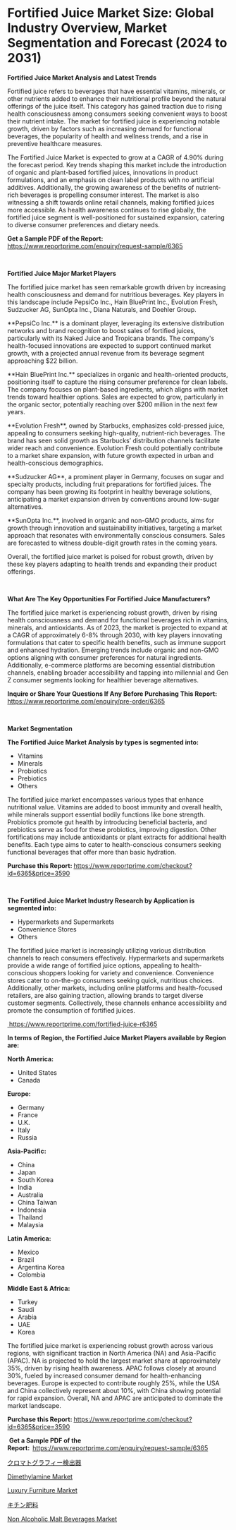 <p><h1>Fortified Juice Market Size: Global Industry Overview, Market Segmentation and Forecast (2024 to 2031)</h1></p><p><strong>Fortified Juice Market Analysis and Latest Trends</strong></p>
<p><p>Fortified juice refers to beverages that have essential vitamins, minerals, or other nutrients added to enhance their nutritional profile beyond the natural offerings of the juice itself. This category has gained traction due to rising health consciousness among consumers seeking convenient ways to boost their nutrient intake. The market for fortified juice is experiencing notable growth, driven by factors such as increasing demand for functional beverages, the popularity of health and wellness trends, and a rise in preventive healthcare measures.</p><p>The Fortified Juice Market is expected to grow at a CAGR of 4.90% during the forecast period. Key trends shaping this market include the introduction of organic and plant-based fortified juices, innovations in product formulations, and an emphasis on clean label products with no artificial additives. Additionally, the growing awareness of the benefits of nutrient-rich beverages is propelling consumer interest. The market is also witnessing a shift towards online retail channels, making fortified juices more accessible. As health awareness continues to rise globally, the fortified juice segment is well-positioned for sustained expansion, catering to diverse consumer preferences and dietary needs.</p></p>
<p><strong>Get a Sample PDF of the Report:&nbsp;</strong> <a href="https://www.reportprime.com/enquiry/request-sample/6365">https://www.reportprime.com/enquiry/request-sample/6365</a></p>
<p>&nbsp;</p>
<p><strong>Fortified Juice Major Market Players</strong></p>
<p><p>The fortified juice market has seen remarkable growth driven by increasing health consciousness and demand for nutritious beverages. Key players in this landscape include PepsiCo Inc., Hain BluePrint Inc., Evolution Fresh, Sudzucker AG, SunOpta Inc., Diana Naturals, and Doehler Group.</p><p>**PepsiCo Inc.** is a dominant player, leveraging its extensive distribution networks and brand recognition to boost sales of fortified juices, particularly with its Naked Juice and Tropicana brands. The company's health-focused innovations are expected to support continued market growth, with a projected annual revenue from its beverage segment approaching $22 billion.</p><p>**Hain BluePrint Inc.** specializes in organic and health-oriented products, positioning itself to capture the rising consumer preference for clean labels. The company focuses on plant-based ingredients, which aligns with market trends toward healthier options. Sales are expected to grow, particularly in the organic sector, potentially reaching over $200 million in the next few years.</p><p>**Evolution Fresh**, owned by Starbucks, emphasizes cold-pressed juice, appealing to consumers seeking high-quality, nutrient-rich beverages. The brand has seen solid growth as Starbucks’ distribution channels facilitate wider reach and convenience. Evolution Fresh could potentially contribute to a market share expansion, with future growth expected in urban and health-conscious demographics.</p><p>**Sudzucker AG**, a prominent player in Germany, focuses on sugar and specialty products, including fruit preparations for fortified juices. The company has been growing its footprint in healthy beverage solutions, anticipating a market expansion driven by conventions around low-sugar alternatives.</p><p>**SunOpta Inc.**, involved in organic and non-GMO products, aims for growth through innovation and sustainability initiatives, targeting a market approach that resonates with environmentally conscious consumers. Sales are forecasted to witness double-digit growth rates in the coming years.</p><p>Overall, the fortified juice market is poised for robust growth, driven by these key players adapting to health trends and expanding their product offerings.</p></p>
<p>&nbsp;</p>
<p><strong>What Are The Key Opportunities For Fortified Juice Manufacturers?</strong></p>
<p><p>The fortified juice market is experiencing robust growth, driven by rising health consciousness and demand for functional beverages rich in vitamins, minerals, and antioxidants. As of 2023, the market is projected to expand at a CAGR of approximately 6-8% through 2030, with key players innovating formulations that cater to specific health benefits, such as immune support and enhanced hydration. Emerging trends include organic and non-GMO options aligning with consumer preferences for natural ingredients. Additionally, e-commerce platforms are becoming essential distribution channels, enabling broader accessibility and tapping into millennial and Gen Z consumer segments looking for healthier beverage alternatives.</p></p>
<p><strong>Inquire or Share Your Questions If Any Before Purchasing This Report:</strong> <a href="https://www.reportprime.com/enquiry/pre-order/6365">https://www.reportprime.com/enquiry/pre-order/6365</a></p>
<p>&nbsp;</p>
<p><strong>Market Segmentation</strong></p>
<p><strong>The Fortified Juice Market Analysis by types is segmented into:</strong></p>
<p><ul><li>Vitamins</li><li>Minerals</li><li>Probiotics</li><li>Prebiotics</li><li>Others</li></ul></p>
<p><p>The fortified juice market encompasses various types that enhance nutritional value. Vitamins are added to boost immunity and overall health, while minerals support essential bodily functions like bone strength. Probiotics promote gut health by introducing beneficial bacteria, and prebiotics serve as food for these probiotics, improving digestion. Other fortifications may include antioxidants or plant extracts for additional health benefits. Each type aims to cater to health-conscious consumers seeking functional beverages that offer more than basic hydration.</p></p>
<p><strong>Purchase this Report:&nbsp;</strong><a href="https://www.reportprime.com/checkout?id=6365&price=3590">https://www.reportprime.com/checkout?id=6365&price=3590</a></p>
<p>&nbsp;</p>
<p><strong>The Fortified Juice Market Industry Research by Application is segmented into:</strong></p>
<p><ul><li>Hypermarkets and Supermarkets</li><li>Convenience Stores</li><li>Others</li></ul></p>
<p><p>The fortified juice market is increasingly utilizing various distribution channels to reach consumers effectively. Hypermarkets and supermarkets provide a wide range of fortified juice options, appealing to health-conscious shoppers looking for variety and convenience. Convenience stores cater to on-the-go consumers seeking quick, nutritious choices. Additionally, other markets, including online platforms and health-focused retailers, are also gaining traction, allowing brands to target diverse customer segments. Collectively, these channels enhance accessibility and promote the consumption of fortified juices.</p></p>
<p><a href="https://www.reportprime.com/fortified-juice-r6365">&nbsp;https://www.reportprime.com/fortified-juice-r6365</a></p>
<p><strong>In terms of Region, the Fortified Juice Market Players available by Region are:</strong></p>
<p>
    <p> <strong> North America: </strong>
        <ul>
            <li>United States</li>
            <li>Canada</li>
        </ul>
        </p> 
    <p> <strong> Europe: </strong>
        <ul>
            <li>Germany</li>
            <li>France</li>
            <li>U.K.</li>
            <li>Italy</li>
            <li>Russia</li>
        </ul>
        </p> 
    <p> <strong> Asia-Pacific: </strong>
        <ul>
            <li>China</li>
            <li>Japan</li>
            <li>South Korea</li>
            <li>India</li>
            <li>Australia</li>
            <li>China Taiwan</li>
            <li>Indonesia</li>
            <li>Thailand</li>
            <li>Malaysia</li>
        </ul>
        </p> 
    <p> <strong> Latin America: </strong>
        <ul>
            <li>Mexico</li>
            <li>Brazil</li>
            <li>Argentina Korea</li>
            <li>Colombia</li>
        </ul>
        </p> 
    <p> <strong> Middle East & Africa: </strong>
        <ul>
            <li>Turkey</li>
            <li>Saudi</li>
            <li>Arabia</li>
            <li>UAE</li>
            <li>Korea</li>
        </ul>
    </p>
    </p>
<p><p>The fortified juice market is experiencing robust growth across various regions, with significant traction in North America (NA) and Asia-Pacific (APAC). NA is projected to hold the largest market share at approximately 35%, driven by rising health awareness. APAC follows closely at around 30%, fueled by increased consumer demand for health-enhancing beverages. Europe is expected to contribute roughly 25%, while the USA and China collectively represent about 10%, with China showing potential for rapid expansion. Overall, NA and APAC are anticipated to dominate the market landscape.</p></p>
<p><strong>Purchase this Report: </strong><a href="https://www.reportprime.com/checkout?id=6365&price=3590">https://www.reportprime.com/checkout?id=6365&price=3590</a></p>
<p>&nbsp;<strong>Get a Sample PDF of the Report:&nbsp;&nbsp;</strong><a href="https://www.reportprime.com/enquiry/request-sample/6365">https://www.reportprime.com/enquiry/request-sample/6365</a></p>
<p><strong></strong></p>
<p><p><a href="https://medium.com/@coleensxrkkn/%E3%82%B0%E3%83%AD%E3%83%BC%E3%83%90%E3%83%AB%E3%82%AF%E3%83%AD%E3%83%9E%E3%83%88%E3%82%B0%E3%83%A9%E3%83%95%E3%82%A3%E3%83%BC%E6%A4%9C%E5%87%BA%E5%99%A8%E5%B8%82%E5%A0%B4%E3%82%BB%E3%82%AF%E3%82%BF%E3%83%BC-2024-2031-%E5%B8%82%E5%A0%B4%E6%8C%87%E6%A8%99%E3%81%A8%E5%B8%82%E5%A0%B4%E6%88%A6%E7%95%A5%E3%81%AB%E9%96%A2%E3%81%99%E3%82%8B%E3%82%A4%E3%83%B3%E3%82%B5%E3%82%A4%E3%83%88-f8fabd0551c3">クロマトグラフィー検出器</a></p><p><a href="https://www.linkedin.com/pulse/market-leaders-laggards-global-dimethylamine-trends-forecast-kzgxc?trackingId=7QAZAmWXShKs%2BORmZzzVtw%3D%3D">Dimethylamine Market</a></p><p><a href="https://medium.com/@foxworth8231/global-luxury-furniture-market-size-is-expected-to-reach-at-a-cagr-of-4-3-7f86f9883166">Luxury Furniture Market</a></p><p><a href="https://medium.com/@coleensxrkkn/2024%E5%B9%B4%E3%81%8B%E3%82%892031%E5%B9%B4%E3%81%BE%E3%81%A77-6-%E3%81%AEcagr%E3%81%A7%E6%8B%A1%E5%A4%A7%E3%81%97%E3%81%A6%E3%81%84%E3%82%8B%E3%82%AD%E3%83%81%E3%83%B3%E8%82%A5%E6%96%99%E5%B8%82%E5%A0%B4%E3%81%AE%E8%A6%8F%E6%A8%A1%E3%81%AB%E3%81%A4%E3%81%84%E3%81%A6%E3%81%AE%E6%B4%9E%E5%AF%9F-4d8f505292bc">キチン肥料</a></p><p><a href="https://github.com/bmorecock/Market-Research-Report-List-5/blob/main/non-alcoholic-malt-beverages-market.md">Non Alcoholic Malt Beverages Market</a></p></p>